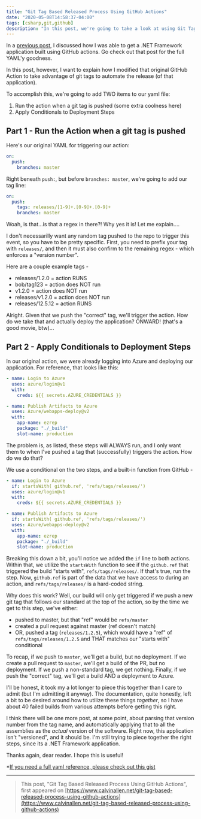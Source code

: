 ```yaml
---
title: "Git Tag Based Released Process Using GitHub Actions"
date: "2020-05-08T14:58:37-04:00"
tags: [csharp,git,github]
description: "In this post, we're going to take a look at using Git Tags and Conditional Steps in GitHub Actions to create a release process."
---
```


In a [previous post](https://www.calvinallen.net/building-net-framework-applications-with-github-actions), I discussed how I was able to get a .NET Framework application built using GitHub actions.  Go check out that post for the full YAML'y goodness.

In this post, however, I want to explain how I modified that original GitHub Action to take advantage of git tags to automate the release (of that application).

To accomplish this, we're going to add TWO items to our yaml file:

1. Run the action when a git tag is pushed (some extra coolness here)
2. Apply Conditionals to Deployment Steps

## Part 1 - Run the Action when a git tag is pushed

Here's our original YAML for triggering our action:

```yaml
on:
  push:
    branches: master
```

Right beneath `push:`, but before `branches: master`, we're going to add our tag line:

```yaml
on:
  push:
    tags: releases/[1-9]+.[0-9]+.[0-9]+
    branches: master
```

Woah, is that...is that a regex in there?!  Why yes it is!  Let me explain....

I don't necessarilly want any random tag pushed to the repo to trigger this event, so you have to be pretty specific.  First, you need to prefix your tag with `releases/`, and then it must also confirm to the remaining regex - which enforces a "version number".

Here are a couple example tags -

* releases/1.2.0 = action RUNS
* bob/tag123 = action does NOT run
* v1.2.0 = action does NOT run
* releases/v1.2.0 = action does NOT run
* releases/12.5.12 = action RUNS

Alright.  Given that we push the "correct" tag, we'll trigger the action.  How do we take that and actually deploy the application?  ONWARD! (that's a good movie, btw)...

## Part 2 - Apply Conditionals to Deployment Steps

In our original action, we were already logging into Azure and deploying our application.  For reference, that looks like this:

```yaml
- name: Login to Azure
  uses: azure/login@v1
  with:
    creds: ${{ secrets.AZURE_CREDENTIALS }}

- name: Publish Artifacts to Azure
  uses: Azure/webapps-deploy@v2
  with:
    app-name: ezrep
    package: "./_build"
    slot-name: production
```

The problem is, as listed, these steps will ALWAYS run, and I only want them to when I've pushed a tag that (successfully) triggers the action.  How do we do that?  

We use a conditional on the two steps, and a built-in function from GitHub -

```yaml
- name: Login to Azure
  if: startsWith( github.ref, 'refs/tags/releases/')
  uses: azure/login@v1
  with:
    creds: ${{ secrets.AZURE_CREDENTIALS }}

- name: Publish Artifacts to Azure
  if: startsWith( github.ref, 'refs/tags/releases/')
  uses: Azure/webapps-deploy@v2
  with:
    app-name: ezrep
    package: "./_build"
    slot-name: production
```

Breaking this down a bit, you'll notice we added the `if` line to both actions.  Within that, we utilize the `startsWith` function to see if the `github.ref` that triggered the build "starts with", `refs/tags/releases/`.  If that's true, run the step.  Now, `github.ref` is part of the data that we have access to during an action, and `refs/tags/releases/` is a hard-coded string.

Why does this work?  Well, our build will only get triggered if we push a new git tag that follows our standard at the top of the action, so by the time we get to this step, we've either:

* pushed to master, but that "ref" would be `refs/master`
* created a pull request against master (ref doesn't match)
* OR, pushed a tag (`releases/1.2.5`), which would have a "ref" of `refs/tags/releases/1.2.5` and THAT matches our "starts with" conditional

To recap, if we push to `master`, we'll get a build, but no deployment.  If we create a pull request to `master`, we'll get a build of the PR, but no deployment.  If we push a non-standard tag, we get nothing.  Finally, if we push the "correct" tag, we'll get a build AND a deployment to Azure.

I'll be honest, it took my a lot longer to piece this together than I care to admit (but I'm admitting it anyway).  The documentation, quite honestly, left a bit to be desired around how to utilize these things *together*, so I have about 40 failed builds from various attempts before getting this right.

I think there will be one more post, at some point, about parsing that version number from the tag name, and automatically applying that to all the assemblies as the *actual* version of the software.  Right now, this application isn't "versioned", and it should be. I'm still trying to piece together the right steps, since its a .NET Framework application.

Thanks again, dear reader.  I hope this is useful!

*[If you need a full yaml reference, please check out this gist](https://gist.github.com/CalvinAllen/efdc537796039ef624d4966396e33391)

---

>This post, "Git Tag Based Released Process Using GitHub Actions", first appeared on [https://www.calvinallen.net/git-tag-based-released-process-using-github-actions](https://www.calvinallen.net/git-tag-based-released-process-using-github-actions)
